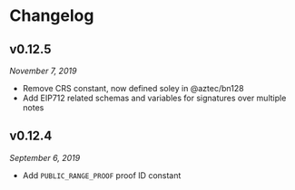# Changelog

## v0.12.5

_November 7, 2019_

-   Remove CRS constant, now defined soley in @aztec/bn128
-   Add EIP712 related schemas and variables for signatures over multiple notes

## v0.12.4

_September 6, 2019_

-   Add `PUBLIC_RANGE_PROOF` proof ID constant
